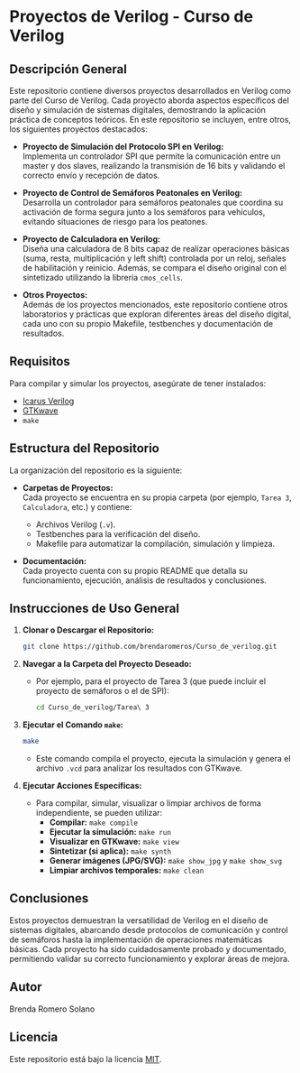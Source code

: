 # Proyectos de Verilog - Curso de Verilog

## Descripción General

Este repositorio contiene diversos proyectos desarrollados en Verilog como parte del Curso de Verilog. Cada proyecto aborda aspectos específicos del diseño y simulación de sistemas digitales, demostrando la aplicación práctica de conceptos teóricos. En este repositorio se incluyen, entre otros, los siguientes proyectos destacados:

- **Proyecto de Simulación del Protocolo SPI en Verilog:**  
  Implementa un controlador SPI que permite la comunicación entre un master y dos slaves, realizando la transmisión de 16 bits y validando el correcto envío y recepción de datos.

- **Proyecto de Control de Semáforos Peatonales en Verilog:**  
  Desarrolla un controlador para semáforos peatonales que coordina su activación de forma segura junto a los semáforos para vehículos, evitando situaciones de riesgo para los peatones.

- **Proyecto de Calculadora en Verilog:**  
  Diseña una calculadora de 8 bits capaz de realizar operaciones básicas (suma, resta, multiplicación y left shift) controlada por un reloj, señales de habilitación y reinicio. Además, se compara el diseño original con el sintetizado utilizando la librería `cmos_cells`.

- **Otros Proyectos:**  
  Además de los proyectos mencionados, este repositorio contiene otros laboratorios y prácticas que exploran diferentes áreas del diseño digital, cada uno con su propio Makefile, testbenches y documentación de resultados.

## Requisitos

Para compilar y simular los proyectos, asegúrate de tener instalados:
- [Icarus Verilog](http://iverilog.icarus.com/)
- [GTKwave](http://gtkwave.sourceforge.net/)
- `make`

## Estructura del Repositorio

La organización del repositorio es la siguiente:
- **Carpetas de Proyectos:**  
  Cada proyecto se encuentra en su propia carpeta (por ejemplo, `Tarea 3`, `Calculadora`, etc.) y contiene:
  - Archivos Verilog (`.v`).
  - Testbenches para la verificación del diseño.
  - Makefile para automatizar la compilación, simulación y limpieza.

- **Documentación:**  
  Cada proyecto cuenta con su propio README que detalla su funcionamiento, ejecución, análisis de resultados y conclusiones.

## Instrucciones de Uso General

1. **Clonar o Descargar el Repositorio:**
   ```sh
   git clone https://github.com/brendaromeros/Curso_de_verilog.git
   ```

2. **Navegar a la Carpeta del Proyecto Deseado:**
   - Por ejemplo, para el proyecto de Tarea 3 (que puede incluir el proyecto de semáforos o el de SPI):
     ```sh
     cd Curso_de_verilog/Tarea\ 3
     ```

3. **Ejecutar el Comando `make`:**
   ```sh
   make
   ```
   - Este comando compila el proyecto, ejecuta la simulación y genera el archivo `.vcd` para analizar los resultados con GTKwave.

4. **Ejecutar Acciones Específicas:**
   - Para compilar, simular, visualizar o limpiar archivos de forma independiente, se pueden utilizar:
     - **Compilar:** `make compile`
     - **Ejecutar la simulación:** `make run`
     - **Visualizar en GTKwave:** `make view`
     - **Sintetizar (si aplica):** `make synth`
     - **Generar imágenes (JPG/SVG):** `make show_jpg` y `make show_svg`
     - **Limpiar archivos temporales:** `make clean`

## Conclusiones

Estos proyectos demuestran la versatilidad de Verilog en el diseño de sistemas digitales, abarcando desde protocolos de comunicación y control de semáforos hasta la implementación de operaciones matemáticas básicas. Cada proyecto ha sido cuidadosamente probado y documentado, permitiendo validar su correcto funcionamiento y explorar áreas de mejora.

## Autor

Brenda Romero Solano

## Licencia

Este repositorio está bajo la licencia [MIT](https://opensource.org/licenses/MIT).
```
